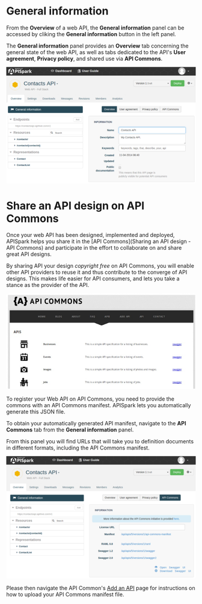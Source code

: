 # General information

From the **Overview** of a web API, the **General information** panel can be accessed by cliking the **General information** button in the left panel.

The **General information** panel provides an **Overview** tab concerning the general state of the web API, as well as tabs dedicated to the API's **User agreement**, **Privacy policy**, and shared use via **API Commons**.

![General information](images/generalinformation.png "General information")

# Share an API design on API Commons

Once your web API has been designed, implemented and deployed, APISpark helps you share it in the [API Commons](Sharing an API design - API Commons) and participate in the effort to collaborate on and share great API designs.

By sharing API your design *copyright free* on API Commons, you will enable other API providers to reuse it and thus contribute to the converge of API designs. This makes life easier for API consumers, and lets you take a stance as the provider of the API.

![API Commons](images/02.jpg "API Commons")

To register your Web API on API Commons, you need to provide the commons with an API Commons manifest. APISpark lets you automatically generate this JSON file.

To obtain your automatically generated API manifest, navigate to the **API Commons** tab from the **General information** panel.

From this panel you will find URLs that will take you to definition documents in different formats, including the API Commons manifest.

![API Commons tab](images/apicommons.png "API Commons tab")

Please then navigate the API Common's [Add an API](http://apicommons.org/add-apis.html) page for instructions on how to upload your API Commons manifest file.
